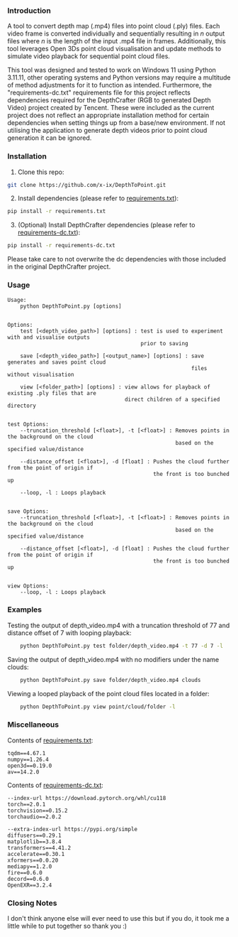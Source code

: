 ### Introduction

A tool to convert depth map (.mp4) files into point cloud (.ply) files. Each video frame is converted individually and sequentially resulting in *n* output files where *n* is the length of the input .mp4 file in frames. Additionally, this tool leverages Open 3Ds point cloud visualisation and update methods to simulate video playback for sequential point cloud files.

This tool was designed and tested to work on Windows 11 using Python 3.11.11, other operating systems and Python versions may require a multitude of method adjustments for it to function as intended. Furthermore, the "requirements-dc.txt" requirements file for this project reflects dependencies required for the DepthCrafter (RGB to generated Depth Video) project created by Tencent. These were included as the current project does not reflect an appropriate installation method for certain dependencies when setting things up from a base/new environment. If not utilising the application to generate depth videos prior to point cloud generation it can be ignored.


### Installation

1. Clone this repo:
```bash
git clone https://github.com/x-ix/DepthToPoint.git
```
2. Install dependencies (please refer to [requirements.txt](requirements.txt)):
```bash
pip install -r requirements.txt
```
3. (Optional) Install DepthCrafter dependencies (please refer to [requirements-dc.txt](requirements-dc.txt)):
```bash
pip install -r requirements-dc.txt
```
Please take care to not overwrite the dc dependencies with those included in the original DepthCrafter project.

### Usage
```
Usage:
    python DepthToPoint.py [options]


Options:
    test [<depth_video_path>] [options] : test is used to experiment with and visualise outputs
                                          prior to saving

    save [<depth_video_path>] [<output_name>] [options] : save generates and saves point cloud
                                                          files without visualisation

    view [<folder_path>] [options] : view allows for playback of existing .ply files that are
                                     direct children of a specified directory


test Options:
    --truncation_threshold [<float>], -t [<float>] : Removes points in the background on the cloud
                                                     based on the specified value/distance

    --distance_offset [<float>], -d [float] : Pushes the cloud further from the point of origin if
                                              the front is too bunched up

    --loop, -l : Loops playback


save Options:
    --truncation_threshold [<float>], -t [<float>] : Removes points in the background on the cloud
                                                     based on the specified value/distance

    --distance_offset [<float>], -d [float] : Pushes the cloud further from the point of origin if
                                              the front is too bunched up


view Options:
    --loop, -l : Loops playback
```


### Examples
Testing the output of depth_video.mp4 with a truncation threshold of 77 and distance offset of 7 with looping playback:
```bash
    python DepthToPoint.py test folder/depth_video.mp4 -t 77 -d 7 -l
```

Saving the output of depth_video.mp4 with no modifiers under the name clouds:
```bash
    python DepthToPoint.py save folder/depth_video.mp4 clouds
```

Viewing a looped playback of the point cloud files located in a folder:
```bash
    python DepthToPoint.py view point/cloud/folder -l
```


### Miscellaneous
Contents of [requirements.txt](requirements.txt):
```
tqdm==4.67.1
numpy==1.26.4
open3d==0.19.0
av==14.2.0
```

Contents of [requirements-dc.txt](requirements-dc.txt):
```
--index-url https://download.pytorch.org/whl/cu118
torch==2.0.1 
torchvision==0.15.2
torchaudio==2.0.2

--extra-index-url https://pypi.org/simple
diffusers==0.29.1
matplotlib==3.8.4
transformers==4.41.2
accelerate==0.30.1
xformers==0.0.20
mediapy==1.2.0
fire==0.6.0
decord==0.6.0
OpenEXR==3.2.4
```


### Closing Notes
I don't think anyone else will ever need to use this but if you do, it took me a little while to put together so thank you :)
